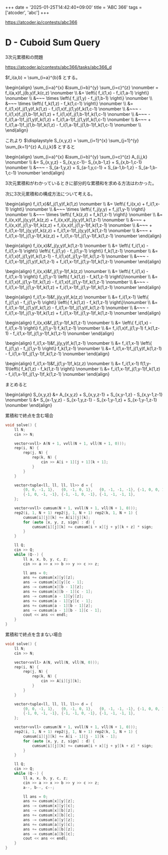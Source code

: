 +++
date = '2025-01-25T14:42:40+09:00'
title = 'ABC 366'
tags = ['atcoder', 'abc']
+++

https://atcoder.jp/contests/abc366

# D - Cuboid Sum Query

3次元累積和の問題

https://atcoder.jp/contests/abc366/tasks/abc366_d

$f_i(a,b) = \sum_{i=a}^{b}$ とする。

\begin{align}
    \sum_{i=a}^{x} &\sum_{i=b}^{y} \sum_{i=c}^{z} \nonumber = f_i(a,x)f_j(b,y)f_k(c,z) \nonumber \\\\
        &= \left\\{ f_i(1,x) - f_i(1,a-1) \right\\} \nonumber \\\\
            &~~~ \times \left\\{ f_j(1,y) - f_j(1,b-1) \right\\} \nonumber \\\\
            &~~~ \times \left\\{ f_k(1,z) - f_k(1,c-1) \right\\} \nonumber  \\\\
        &= f_i(1,x)f_j(1,y)f_k(1,z) - f_i(1,x)f_j(1,y)f_k(1,c-1) \nonumber \\\\
        &~~~ - f_i(1,x)f_j(1,b-1)f_k(1,z) + f_i(1,x)f_j(1,b-1)f_k(1,c-1) \nonumber \\\\
        &~~~ - f_i(1,a-1)f_j(1,y)f_k(1,z) + f_i(1,a-1)f_j(1,y)f_k(1,c-1) \nonumber \\\\
        &~~~ + f_i(1,a-1)f_j(1,b-1)f_k(1,z) - f_i(1,a-1)f_j(1,b-1)f_k(1,c-1) \nonumber \\\\
\end{align}


これより $\displaystyle S_{x,y,z} = \sum_{i=1}^{x} \sum_{j=1}^{y} \sum_{k=1}^{z} A_{i,j,k}$ とすると

\begin{align}
    \sum_{i=a}^{x} &\sum_{i=b}^{y} \sum_{i=c}^{z} A_{i,j,k} \nonumber \\\\
        &= S_{x,y,z} - S_{x,y,c-1}- S_{x,b-1,z} + S_{x,b-1,c-1} \nonumber \\\\
        &~~~ - S_{a-1,y,z} + S_{a-1,y,c-1} + S_{a-1,b-1,z} - S_{a-1,b-1,c-1} \nonumber
\end{align}

3次元累積和がわかっているときに部分的な累積和を求める方法はわかった。


次に3次元累積和の構成方法について考える。

\begin{align}
    f_i(1,x)&f_j(1,y)f_k(1,z) \nonumber \\\\
        &= \left\\{ f_i(x,x) + f_i(1,x-1) \right\\} \nonumber \\\\
            &~~~ \times \left\\{ f_j(y,y) + f_j(1,y-1) \right\\} \nonumber \\\\
            &~~~ \times \left\\{ f_k(z,z) + f_k(1,z-1) \right\\} \nonumber  \\\\
        &= f_i(x,x)f_j(y,y)f_k(z,z) + f_i(x,x)f_j(y,y)f_k(1,z-1) \nonumber \\\\
        &~~~ + f_i(x,x)f_j(1,y-1)f_k(z,z) + f_i(x,x)f_j(1,y-1)f_k(1,z-1) \nonumber \\\\
        &~~~ + f_i(1,x-1)f_j(y,y)f_k(z,z) + f_i(1,x-1)f_j(y,y)f_k(1,z-1) \nonumber \\\\
        &~~~ + f_i(1,x-1)f_j(1,y-1)f_k(z,z) + f_i(1,x-1)f_j(1,y-1)f_k(1,z-1) \nonumber
\end{align}

\begin{align}
    f_i(x,x)&f_j(y,y)f_k(1,z-1) \nonumber \\\\
        &= \left\\{ f_i(1,x) - f_i(1,x-1) \right\\} \left\\{ f_j(1,y) - f_j(1,y-1) \right\\} f_k(1,z-1) \nonumber \\\\
        &= f_i(1,x)f_j(1,y)f_k(1,z-1) - f_i(1,x)f_j(1,y-1)f_k(1,z-1) \nonumber \\\\
        &~~~ - f_i(1,x-1)f_j(1,y)f_k(1,z-1) + f_i(1,x-1)f_j(1,y-1)f_k(1,z-1) \nonumber
\end{align}

\begin{align}
    f_i(x,x)&f_j(1,y-1)f_k(z,z) \nonumber \\\\
        &= \left\\{ f_i(1,x) - f_i(1,x-1) \right\\} f_j(1,y-1) \left\\{ f_k(1,z) - f_k(1,z-1) \right\\}\nonumber \\\\
        &= f_i(1,x)f_j(1,y-1)f_k(1,z) - f_i(1,x)f_j(1,y-1)f_k(1,z-1) \nonumber \\\\
        &~~~ - f_i(1,x-1)f_j(1,y-1)f_k(1,z) + f_i(1,x-1)f_j(1,y-1)f_k(1,z-1) \nonumber
\end{align}


\begin{align}
    f_i(1,x-1)&f_j(y,y)f_k(z,z) \nonumber \\\\
        &= f_i(1,x-1) \left\\{ f_j(1,y) - f_j(1,y-1) \right\\} \left\\{ f_k(1,z) - f_k(1,z-1) \right\\}\nonumber \\\\
        &= f_i(1,x-1)f_j(1,y)f_k(1,z) - f_i(1,x-1)f_j(1,y)f_k(1,z-1) \nonumber \\\\
        &~~~ - f_i(1,x-1)f_j(1,y-1)f_k(1,z) + f_i(1,x-1)f_j(1,y-1)f_k(1,z-1) \nonumber
\end{align}


\begin{align}
    f_i(x,x)&f_j(1,y-1)f_k(1,z-1) \nonumber \\\\
        &= \left\\{ f_i(1,x) - f_i(1,x-1) \right\\} f_j(1,y-1) f_k(1,z-1) \nonumber \\\\
        &= f_i(1,x)f_j(1,y-1) f_k(1,z-1) - f_i(1,x-1)f_j(1,y-1)f_k(1,z-1) \nonumber
\end{align}


\begin{align}
    f_i(1,x-1)&f_j(y,y)f_k(1,z-1) \nonumber \\\\
        &= f_i(1,x-1) \left\\{ f_j(1,y) - f_j(1,y-1) \right\\} f_k(1,z-1) \nonumber \\\\
        &= f_i(1,x-1)f_j(1,y)f_k(1,z-1) - f_i(1,x-1)f_j(1,y-1)f_k(1,z-1) \nonumber
\end{align}

\begin{align}
    f_i(1,x-1)&f_j(1,y-1)f_k(z,z) \nonumber \\\\
        &= f_i(1,x-1) f(1,y-1)\left\\{ f_k(1,z) - f_k(1,z-1) \right\\} \nonumber \\\\
        &= f_i(1,x-1)f_j(1,y-1)f_k(1,z) - f_i(1,x-1)f_j(1,y-1)f_k(1,z-1) \nonumber
\end{align}


まとめると

\begin{align}
    S_{x,y,z} &= A_{x,y,z} + S_{x,y,z-1} + S_{x,y-1,z} - S_{x,y-1,z-1} \nonumber \\\\
              &+ S_{x-1,y,z} - S_{x-1,y,z-1} - S_{x-1,y-1,z} + S_{x-1,y-1,z-1} \nonumber
\end{align}

累積和で終点を含む場合
```cpp
void solve() {
    ll N;
    cin >> N;

    vector<vvll> A(N + 1, vvll(N + 1, vll(N + 1, 0)));
    rep(i, N) {
        rep(j, N) {
            rep(k, N) {
                cin >> A[i + 1][j + 1][k + 1];
            }
        }
    }

    vector<tuple<ll, ll, ll, ll>> d = {
        {0, 0, -1, 1},   {0, -1, 0, 1},   {0, -1, -1, -1}, {-1, 0, 0, 1},
        {-1, 0, -1, -1}, {-1, -1, 0, -1}, {-1, -1, -1, 1},
    };

    vector<vvll> cumsum(N + 1, vvll(N + 1, vll(N + 1, 0)));
    rep2(i, 1, N + 1) rep2(j, 1, N + 1) rep2(k, 1, N + 1) {
        cumsum[i][j][k] += A[i][j][k];
        for (auto [x, y, z, sign] : d) {
            cumsum[i][j][k] += cumsum[i + x][j + y][k + z] * sign;
        }
    }

    ll Q;
    cin >> Q;
    while (Q--) {
        ll a, x, b, y, c, z;
        cin >> a >> x >> b >> y >> c >> z;

        ll ans = 0;
        ans += cumsum[x][y][z];
        ans -= cumsum[x][y][c - 1];
        ans -= cumsum[x][b - 1][z];
        ans += cumsum[x][b - 1][c - 1];
        ans -= cumsum[a - 1][y][z];
        ans += cumsum[a - 1][y][c - 1];
        ans += cumsum[a - 1][b - 1][z];
        ans -= cumsum[a - 1][b - 1][c - 1];
        cout << ans << endl;
    }
}
```

累積和で終点を含まない場合
```cpp
void solve() {
    ll N;
    cin >> N;

    vector<vvll> A(N, vvll(N, vll(N, 0)));
    rep(i, N) {
        rep(j, N) {
            rep(k, N) {
                cin >> A[i][j][k];
            }
        }
    }

    vector<tuple<ll, ll, ll, ll>> d = {
        {0, 0, -1, 1},   {0, -1, 0, 1},   {0, -1, -1, -1}, {-1, 0, 0, 1},
        {-1, 0, -1, -1}, {-1, -1, 0, -1}, {-1, -1, -1, 1},
    };

    vector<vvll> cumsum(N + 1, vvll(N + 1, vll(N + 1, 0)));
    rep2(i, 1, N + 1) rep2(j, 1, N + 1) rep2(k, 1, N + 1) {
        cumsum[i][j][k] += A[i - 1][j - 1][k - 1];
        for (auto [x, y, z, sign] : d) {
            cumsum[i][j][k] += cumsum[i + x][j + y][k + z] * sign;
        }
    }

    ll Q;
    cin >> Q;
    while (Q--) {
        ll a, x, b, y, c, z;
        cin >> a >> x >> b >> y >> c >> z;
        a--, b--, c--;

        ll ans = 0;
        ans += cumsum[x][y][z];
        ans -= cumsum[x][y][c];
        ans -= cumsum[x][b][z];
        ans += cumsum[x][b][c];
        ans -= cumsum[a][y][z];
        ans += cumsum[a][y][c];
        ans += cumsum[a][b][z];
        ans -= cumsum[a][b][c];
        cout << ans << endl;
    }
}
```
